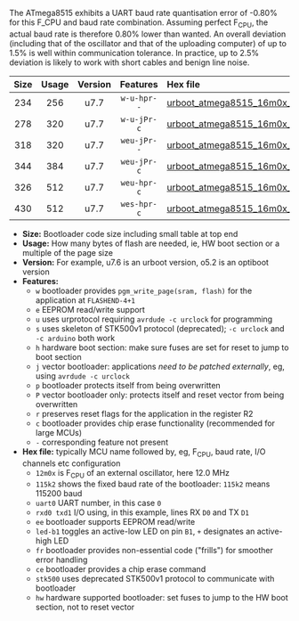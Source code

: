 The ATmega8515 exhibits a UART baud rate quantisation error of -0.80% for this F_CPU and baud rate combination. Assuming perfect F<sub>CPU</sub>, the actual baud rate is therefore 0.80% lower than wanted. An overall deviation (including that of the oscillator and that of the uploading computer) of up to 1.5% is well within communication tolerance. In practice, up to 2.5% deviation is likely to work with short cables and benign line noise.

|Size|Usage|Version|Features|Hex file|
|:-:|:-:|:-:|:-:|:--|
|234|256|u7.7|`w-u-hpr--`|[urboot_atmega8515_16m0x_++28k8_uart0_rxd0_txd1_led+b0_fr_hw.hex](https://raw.githubusercontent.com/stefanrueger/urboot.hex/main/cores/majorcore/atmega8515/external_oscillator/fcpu_16m0x/br_++28k8/urboot_atmega8515_16m0x_++28k8_uart0_rxd0_txd1_led+b0_fr_hw.hex)|
|278|320|u7.7|`w-u-jPr-c`|[urboot_atmega8515_16m0x_++28k8_uart0_rxd0_txd1_led+b0_fr_ce.hex](https://raw.githubusercontent.com/stefanrueger/urboot.hex/main/cores/majorcore/atmega8515/external_oscillator/fcpu_16m0x/br_++28k8/urboot_atmega8515_16m0x_++28k8_uart0_rxd0_txd1_led+b0_fr_ce.hex)|
|318|320|u7.7|`weu-jPr--`|[urboot_atmega8515_16m0x_++28k8_uart0_rxd0_txd1_ee_led+b0_fr.hex](https://raw.githubusercontent.com/stefanrueger/urboot.hex/main/cores/majorcore/atmega8515/external_oscillator/fcpu_16m0x/br_++28k8/urboot_atmega8515_16m0x_++28k8_uart0_rxd0_txd1_ee_led+b0_fr.hex)|
|344|384|u7.7|`weu-jPr-c`|[urboot_atmega8515_16m0x_++28k8_uart0_rxd0_txd1_ee_led+b0_fr_ce.hex](https://raw.githubusercontent.com/stefanrueger/urboot.hex/main/cores/majorcore/atmega8515/external_oscillator/fcpu_16m0x/br_++28k8/urboot_atmega8515_16m0x_++28k8_uart0_rxd0_txd1_ee_led+b0_fr_ce.hex)|
|326|512|u7.7|`weu-hpr-c`|[urboot_atmega8515_16m0x_++28k8_uart0_rxd0_txd1_ee_led+b0_fr_ce_hw.hex](https://raw.githubusercontent.com/stefanrueger/urboot.hex/main/cores/majorcore/atmega8515/external_oscillator/fcpu_16m0x/br_++28k8/urboot_atmega8515_16m0x_++28k8_uart0_rxd0_txd1_ee_led+b0_fr_ce_hw.hex)|
|430|512|u7.7|`wes-hpr-c`|[urboot_atmega8515_16m0x_++28k8_uart0_rxd0_txd1_ee_led+b0_fr_ce_stk500_hw.hex](https://raw.githubusercontent.com/stefanrueger/urboot.hex/main/cores/majorcore/atmega8515/external_oscillator/fcpu_16m0x/br_++28k8/urboot_atmega8515_16m0x_++28k8_uart0_rxd0_txd1_ee_led+b0_fr_ce_stk500_hw.hex)|

- **Size:** Bootloader code size including small table at top end
- **Usage:** How many bytes of flash are needed, ie, HW boot section or a multiple of the page size
- **Version:** For example, u7.6 is an urboot version, o5.2 is an optiboot version
- **Features:**
  + `w` bootloader provides `pgm_write_page(sram, flash)` for the application at `FLASHEND-4+1`
  + `e` EEPROM read/write support
  + `u` uses urprotocol requiring `avrdude -c urclock` for programming
  + `s` uses skeleton of STK500v1 protocol (deprecated); `-c urclock` and `-c arduino` both work
  + `h` hardware boot section: make sure fuses are set for reset to jump to boot section
  + `j` vector bootloader: applications *need to be patched externally*, eg, using `avrdude -c urclock`
  + `p` bootloader protects itself from being overwritten
  + `P` vector bootloader only: protects itself and reset vector from being overwritten
  + `r` preserves reset flags for the application in the register R2
  + `c` bootloader provides chip erase functionality (recommended for large MCUs)
  + `-` corresponding feature not present
- **Hex file:** typically MCU name followed by, eg, F<sub>CPU</sub>, baud rate, I/O channels etc configuration
  + `12m0x` is F<sub>CPU</sub> of an external oscillator, here 12.0 MHz
  + `115k2` shows the fixed baud rate of the bootloader: `115k2` means 115200 baud
  + `uart0` UART number, in this case `0`
  + `rxd0 txd1` I/O using, in this example, lines RX `D0` and TX `D1`
  + `ee` bootloader supports EEPROM read/write
  + `led-b1` toggles an active-low LED on pin `B1`, `+` designates an active-high LED
  + `fr` bootloader provides non-essential code ("frills") for smoother error handling
  + `ce` bootloader provides a chip erase command
  + `stk500` uses deprecated STK500v1 protocol to communicate with bootloader
  + `hw` hardware supported bootloader: set fuses to jump to the HW boot section, not to reset vector
